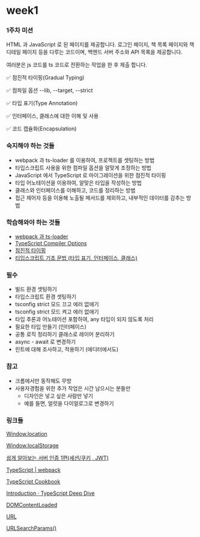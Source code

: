 # week1

### 1주차 미션

HTML 과 JavaScript 로 된 페이지를 제공합니다. 로그인 페이지, 책 목록 페이지와 책 디테일 페이지 등을 다루는 코드이며, 백엔드 서버 주소와 API 목록을 제공합니다.

여러분은 js 코드를 ts 코드로 전환하는 작업을 한 후 제출 합니다.

✅ 점진적 타이핑(Gradual Typing)

✅ 컴파일 옵션 --lib, --target, --strict

✅ 타입 표기(Type Annotation)

✅ 인터페이스, 클래스에 대한 이해 및 사용

✅ 코드 캡슐화(Encapsulation)

### 숙지해야 하는 것들

- webpack 과 ts-loader 를 이용하여, 프로젝트를 셋팅하는 방법
- 타입스크립트 사용을 위한 컴파일 옵션을 알맞게 조정하는 방법
- JavaScript 에서 TypeScript 로 마이그레이션을 위한 점진적 타이핑
- 타입 어노테이션을 이용하여, 알맞은 타입을 작성하는 방법
- 클래스와 인터페이스를 이해하고, 코드를 정리하는 방법
- 접근 제어자 등을 이용해 노출될 메서드를 제외하고, 내부적인 데이터를 감추는 방법

### 학습해와야 하는 것들

- [webpack 과 ts-loader](https://webpack.js.org/guides/typescript)
- [TypeScript Compiler Options](https://www.notion.so/Compiler-Options-fde8ee3f49604c70adffdea1d6c5fd90)
- [점진적 타이핑](https://ahnheejong.gitbook.io/ts-for-jsdev/03-basic-grammar/intro)
- [티입스크립트 기초 문법 (타입 표기, 인터페이스, 클래스)](https://www.notion.so/TypeScript-Cookbook-727820ac0d4544498ebe732e940816f4)

### 필수

- 빌드 환경 셋팅하기
- 타입스크립트 환경 셋팅하기
- tsconfig strict 모드 끄고 에러 없애기
- tsconfig strict 모드 켜고 에러 없애기
- 타입 추론과 어노테이션 포함하여, any 타입이 되지 않도록 처리
- 필요한 타입 만들기 (인터페이스)
- 공통 로직 정리하기 클래스로 레이어 분리하기
- async - await 로 변경하기
- 린트에 대해 조사하고, 적용하기 (에디터에서도)

### 참고

- 크롬에서만 동작해도 무방
- 사용자경험을 위한 추가 작업은 시간 남으시는 분들만
  - 디자인은 넣고 싶은 사람만 넣기
  - 예를 들면, 얼럿을 다이얼로그로 변경하기

### 링크들

[Window.location](https://developer.mozilla.org/ko/docs/Web/API/Window/location)

[Window.localStorage](https://developer.mozilla.org/ko/docs/Web/API/Window/localStorage)

[쉽게 알아보는 서버 인증 1편(세션/쿠키 , JWT)](https://tansfil.tistory.com/58)

[TypeScript | webpack](https://webpack.js.org/guides/typescript)

[TypeScript Cookbook](https://www.notion.so/727820ac0d4544498ebe732e940816f4)

[Introduction · TypeScript Deep Dive](https://basarat.gitbooks.io/typescript/)

[DOMContentLoaded](https://developer.mozilla.org/ko/docs/Web/Events/DOMContentLoaded)

[URL](https://developer.mozilla.org/ko/docs/Web/API/URL)

[URLSearchParams()](https://developer.mozilla.org/en-US/docs/Web/API/URLSearchParams/URLSearchParams)
